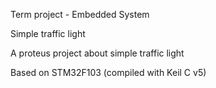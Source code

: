 Term project - Embedded System

Simple traffic light

A proteus project about simple traffic light

Based on STM32F103 (compiled with Keil C v5)
